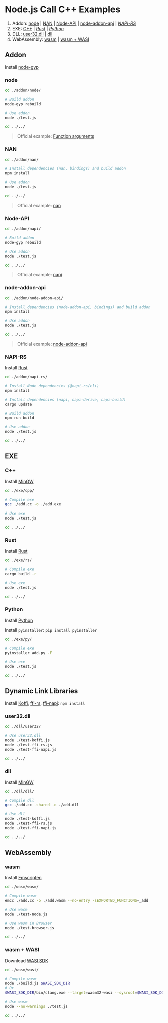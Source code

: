 # Node.js Call C++ Examples

1. Addon: [node](#node) | [NAN](#nan) | [Node-API](#node-api) | [node-addon-api](#node-addon-api) | [_NAPI-RS_](#napi-rs)
2. EXE: [C++](#c) | [_Rust_](#rust) | [_Python_](#python)
3. DLL: [user32.dll](#user32dll) | [dll](#dll)
4. WebAssembly: [wasm](#wasm) | [wasm + WASI](#wasm--wasi)

## Addon

Install [node-gyp](https://github.com/nodejs/node-gyp)

### node

```bash
cd ./addon/node/

# Build addon
node-gyp rebuild

# Use addon
node ./test.js

cd ../../
```

> Official example: [Function arguments](https://nodejs.org/download/release/v22.15.1/docs/api/addons.html#function-arguments)

### NAN

```bash
cd ./addon/nan/

# Install dependencies (nan, bindings) and build addon
npm install

# Use addon
node ./test.js

cd ../../
```

> Official example: [nan](https://github.com/nodejs/node-addon-examples/tree/main/src/1-getting-started/2_function_arguments/nan)

### Node-API

```bash
cd ./addon/napi/

# Build addon
node-gyp rebuild

# Use addon
node ./test.js

cd ../../
```

> Official example: [napi](https://github.com/nodejs/node-addon-examples/tree/main/src/1-getting-started/2_function_arguments/napi)

### node-addon-api

```bash
cd ./addon/node-addon-api/

# Install dependencies (node-addon-api, bindings) and build addon
npm install

# Use addon
node ./test.js

cd ../../
```

> Official example: [node-addon-api](https://github.com/nodejs/node-addon-examples/tree/main/src/1-getting-started/2_function_arguments/node-addon-api)

### NAPI-RS

Install [Rust](https://www.rust-lang.org/tools/install)

```bash
cd ./addon/napi-rs/

# Install Node dependencies (@napi-rs/cli)
npm install

# Install dependencies (napi, napi-derive, napi-build)
cargo update

# Build addon
npm run build

# Use addon
node ./test.js

cd ../../
```

## EXE

### C++

Install [MinGW](https://www.mingw-w64.org/)

```bash
cd ./exe/cpp/

# Compile exe
gcc ./add.cc -o ./add.exe

# Use exe
node ./test.js

cd ../../
```

### Rust

Install [Rust](https://www.rust-lang.org/tools/install)

```bash
cd ./exe/rs/

# Compile exe
cargo build -r

# Use exe
node ./test.js

cd ../../
```

### Python

Install [Python](https://www.python.org/downloads/)

Install `pyinstaller`: `pip install pyinstaller`

```bash
cd ./exe/py/

# Compile exe
pyinstaller add.py -F

# Use exe
node ./test.js

cd ../../
```

## Dynamic Link Libraries

Install [Koffi](https://koffi.dev/start), [ffi-rs](https://github.com/zhangyuang/node-ffi-rs), [ffi-napi](https://github.com/node-ffi-napi/node-ffi-napi): `npm install`

### user32.dll

```bash
cd ./dll/user32/

# Use user32.dll
node ./test-koffi.js
node ./test-ffi-rs.js
node ./test-ffi-napi.js

cd ../../
```

### dll

Install [MinGW](https://www.mingw-w64.org/)

```bash
cd ./dll/dll/

# Compile dll
gcc ./add.cc -shared -o ./add.dll

# Use dll
node ./test-koffi.js
node ./test-ffi-rs.js
node ./test-ffi-napi.js

cd ../../
```

## WebAssembly

### wasm

Install [Emscripten](https://github.com/emscripten-core/emsdk)

```bash
cd ./wasm/wasm/

# Compile wasm
emcc ./add.cc -o ./add.wasm --no-entry -sEXPORTED_FUNCTIONS=_add

# Use wasm
node ./test-node.js

# Use wasm in Browser
node ./test-browser.js

cd ../../
```

### wasm + WASI

Download [WASI SDK](https://github.com/WebAssembly/wasi-sdk)

```bash
cd ./wasm/wasi/

# Compile wasm
node ./build.js $WASI_SDK_DIR
# Or
$WASI_SDK_DIR/bin/clang.exe --target=wasm32-wasi --sysroot=$WASI_SDK_DIR/share/wasi-sysroot ./fopen.cc -o ./fopen.wasm -mexec-model=reactor "-Wl,--export=alloc,--export=writeFile"

# Use wasm
node --no-warnings ./test.js

cd ../../
```
